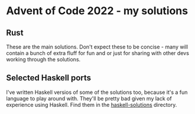# Advent of Code 2022 - my solutions

## Rust

These are the main solutions. Don't expect these to be concise - many will contain a bunch of extra fluff for fun and or just for sharing with other devs working through the solutions.

## Selected Haskell ports

I've written Haskell versios of some of the solutions too, because it's a fun language to play around with. They'll be pretty bad given my lack of experience using Haskell. Find them in the [haskell-solutions](haskell-solutions) directory.
